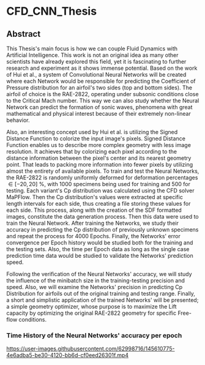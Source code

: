 # CFD_CNN_Thesis

## Abstract
This Thesis's main focus is how we can couple Fluid Dynamics with Artificial Intelligence. This work is not an original idea as many other scientists
have already explored this field, yet it is fascinating to further research and experiment as it shows immense potential. Based on the work of Hui
et al., a system of Convolutional Neural Networks will be created where each Network would be responsible for predicting the Coefficient of
Pressure distribution for an airfoil's  two sides (top and bottom sides). The airfoil of choice is the RAE-2822, operating under subsonic
conditions close to the Critical Mach number. This way we can also study whether the Neural Network can predict the formation of sonic waves,
phenomena    with great mathematical and physical interest because of their extremely non-linear behavior.

Also, an interesting concept used by
Hui et al. is utilizing the Signed     Distance Function to colorize the input image's pixels. Signed Distance Function enables us to describe
more complex geometry with less image resolution. It achieves that by     colorizing each pixel according to the distance information between the
pixel's center and its nearest geometry point. That leads to packing more information into fewer pixels     by utilizing almost the entirety of
available pixels. To train and test the Neural Networks, the RAE-2822 is randomly uniformly deformed for deformation percentages     $\in [-20,20]\
\%$, with 1000 specimens being used for training and 500 for testing. Each variant's Cp distribution was calculated using the CFD solver MaPFlow.
Then the Cp distribution's values were extracted at specific length intervals for each side, thus creating a file storing these values for each
side. This process, along with the creation of the SDF formatted images, constitute the data generation process. Then this data were used to train
the Neural Network. After training the Networks, we study their accuracy in predicting the Cp distribution of previously unknown specimens and
repeat the process for 4000 Epochs. Finally, the Networks' error convergence per Epoch history would be studied both for the training and the
testing sets. Also, the time per Epoch data as long as the single case prediction time data would be studied to validate the Networks' prediction
speed.

Following the verification of the Neural Networks' accuracy, we will study the influence of the minibatch size in the training-testing precision
and speed. Also, we will examine the Networks' precision in predicting Cp Distribution for airfoils out of the original training and testing
range. Finally, a short and simplistic application of the trained Networks' will be presented; a simple geometry optimizer, whose purpose is to
maximize the Lift capacity by optimizing the original RAE-2822 geometry for specific Free-flow conditions.


### Time History of the Neural Networks' accuracy per epoch
https://user-images.githubusercontent.com/62998716/145610775-4e6adba5-be30-4120-bb6d-cf0eed26301f.mp4



